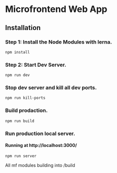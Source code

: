 # Microfrontend Web App


## Installation

### Step 1: Install the Node Modules with lerna.

```
npm install
```

### Step 2: Start Dev Server.

```
npm run dev
```

### Stop dev server and kill all dev ports.

```
npm run kill-ports
```

### Build prodaction.

```
npm run build
```

### Run production local server.
#### Running at http://localhost:3000/

```
npm run server
```

All mf modules building into /build
